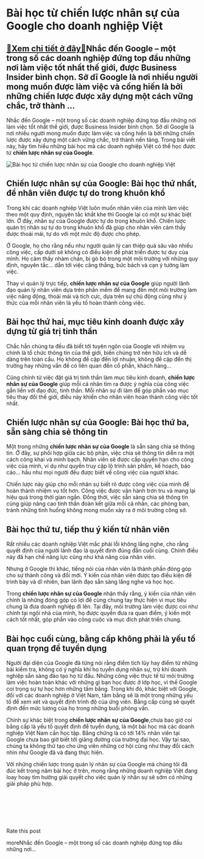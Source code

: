 Bài học từ chiến lược nhân sự của Google cho doanh nghiệp Việt
==============================================================

[:gift:Xem chi tiết ở đây:gift:](https://hddtvn.com/bai-hoc-tu-chien-luoc-nhan-su-cua-google-cho-doanh-nghiep-viet/)Nhắc đến Google – một trong số các doanh nghiệp đứng top đầu những nơi làm việc tốt nhất thế giới, được Business Insider bình chọn. Sở dĩ Google là nơi nhiều người mong muốn được làm việc và cống hiến là bởi những chiến lược được xây dựng một cách vững chắc, trở thành …
------------------------------------------------------------------------------------------------------------------------------------------------------------------------------------------------------------------------------------------------------------------------------

Nhắc đến Google – một trong số các doanh nghiệp đứng top đầu những nơi làm việc tốt nhất thế giới, được Business Insider bình chọn. Sở dĩ Google là nơi nhiều người mong muốn được làm việc và cống hiến là bởi những chiến lược được xây dựng một cách vững chắc, trở thành nền tảng. Trong bài viết này, hãy tìm hiểu những bài học mà các doanh nghiệp Việt có thể học được từ **chiến lược nhân sự của Google**.


![Bài học từ chiến lược nhân sự của Google cho doanh nghiệp Việt](https://hddtvn.com/wp-content/uploads/2021/01/google-building-logo-shutterstock_559400386-e1597031949608.jpg)


Chiến lược nhân sự của Google: Bài học thứ nhất, để nhân viên được tự do trong khuôn khổ
----------------------------------------------------------------------------------------


Trong khi các doanh nghiệp Việt luôn muốn nhân viên của mình làm việc theo một quy định, nguyên tắc khắt khe thì Google lại có một sự khác biệt lớn. Ở đây, nhân sự của Google được tự do trong khuôn khổ. Chiến lược quản trị nhân sự tự do trong khuôn khổ đã giúp cho nhân viên cảm thấy được thoải mái, tự do với một mức độ được cho phép.


Ở Google, họ cho rằng nếu như người quản lý can thiệp quá sâu vào nhiều công việc, cấp dưới sẽ không có điều kiện để phát triển được tư duy của mình. Họ cảm thấy nhàm chán, bị gò bó trong một môi trường với những quy định, nguyên tắc… dẫn tới việc căng thẳng, bức bách và cạn ý tưởng làm việc.


Thay vì quản lý trực tiếp, **chiến lược nhân sự của Google** giúp người lãnh đạo quản lý nhân viên dựa trên phần mềm để mang đến một môi trường làm việc năng động, thoải mái và tích cực, dựa trên sự chủ động cũng như ý thức của mỗi nhân viên là yếu tố hoàn thành công việc.


Bài học thứ hai, mục tiêu kinh doanh được xây dựng từ giá trị tinh thần
-----------------------------------------------------------------------


Chắc hẳn chúng ta đều đã biết tới tuyên ngôn của Google với nhiệm vụ chính là tổ chức thông tin của thế giới, biến chúng trở nên hữu ích và dễ dàng trên toàn cầu. Họ không đề cập đến lợi nhuận, không đề cập đến thị trường hay những vấn đề có liên quan đến cổ phần, khách hàng…


Cũng chính từ việc đặt giá trị tinh thần làm mục tiêu kinh doanh, **chiến lược nhân sự của Google** giúp mỗi cá nhân tìm ra được ý nghĩa của công việc gắn liền với đạo đức, tinh thần. Mỗi nhân sự đi làm để góp phần vào mục tiêu thay đổi thế giới, điều này khiến cho nhân viên hoàn thành công việc tốt nhất.


Chiến lược nhân sự của Google: Bài học thứ ba, sẵn sàng chia sẻ thông tin
-------------------------------------------------------------------------


Một trong những **chiến lược nhân sự của Google** là sẵn sàng chia sẻ thông tin. Ở đây, sự phối hợp giữa các bộ phận, việc chia sẻ thông tin diễn ra một cách công khai và minh bạch. Nhân viên sẽ được cấp quyền hạn cho công việc của mình, ví dụ như quyền truy cập lộ trình sản phẩm, kế hoạch, báo cáo… hầu như mọi người đều được biết về công việc của người khác.


Chiến lược này giúp cho mỗi nhân sự biết rõ được công việc của mình để hoàn thành nhiệm vụ tốt hơn. Công việc được vận hành trơn tru và mang lại hiệu quả trong thời gian ngắn. Đồng thời, việc sẵn sàng chia sẻ thông tin cũng giúp nâng cao tinh thần đoàn kết giữa mỗi cá nhân, các phòng ban, tránh những tình huống không mong muốn xảy ra ở môi trường công sở.


Bài học thứ tư, tiếp thu ý kiến từ nhân viên
--------------------------------------------


Rất nhiều các doanh nghiệp Việt mắc phải lỗi không lắng nghe, cho rằng quyết định của người lãnh đạo là quyết định đúng đắn cuối cùng. Chính điều này đã hạn chế năng lực cũng như khả năng của nhân viên.


Nhưng ở Google thì khác, tiếng nói của nhân viên là thành phần đóng góp cho sự thành công và đổi mới. Ý kiến của nhân viên được tạo điều kiện để trình bày và dĩ nhiên, ban lãnh đạo sẵn sàng lắng nghe và học học.


Trong **chiến lược nhân sự của Google** nhận thấy rằng, ý kiến của nhân viên chính là những đóng góp có lợi để cùng chung tay thực hiện vì mục tiêu chung là đưa doanh nghiệp đi lên. Tại đây, môi trường làm việc được coi như chính tại ngôi nhà của mình, họ được quyền đưa ra quan điểm, ý kiến một cách tốt nhất, góp phần vào công cuộc và mục đích phát triển chung.


Bài học cuối cùng, bằng cấp không phải là yếu tố quan trọng để tuyển dụng
-------------------------------------------------------------------------


Người đại diện của Google đã từng nói rằng điểm tích lũy hay điểm từ những bài kiểm tra, không có ý nghĩa khi họ tuyển dụng nhân sự, trừ khi doanh nghiệp sẵn sàng đào tạo họ từ đầu. Những công việc thực tế từ môi trường làm việc hoàn toàn khác với những gì bạn học được ở lớp học, vì thế Google coi trọng sự tự học hơn những tấm bằng. Trong khi đó, khác biệt với Google, đối với các doanh nghiệp ở Việt Nam, tấm bằng sẽ là một trong những yếu tố để xem xét và quyết định trình độ của ứng viên. Bằng cấp cũng sẽ quyết định đến mức lương của họ trong những buổi phỏng vấn.


Chính sự khác biệt trong **chiến lược nhân sự của Google**,chưa bao giờ coi bằng cấp là yếu tố quyết định để tuyển dụng, là một bài học mà các doanh nghiệp Việt Nam cần học tập. Bằng chứng là có tới 14% nhân viên tại Google chưa bao giờ biết tới giảng đường của trường đại học. Vậy tại sao, chúng ta không thử tạo cho ứng viên những cơ hội cũng như thay đổi cách nhìn như Google đã và đang thực hiện.


Với những chiến lược trong quản lý nhân sự của Google mà chúng tôi đã đúc kết trong năm bài học ở trên, mong rằng những doanh nghiệp Việt đang loay hoay tìm hướng giải quyết cho việc quản lý nhân sự sẽ sớm có những giải pháp phù hợp.


 


 


 








































Rate this post


moreNhắc đến Google – một trong số các doanh nghiệp đứng top đầu những nơi…


